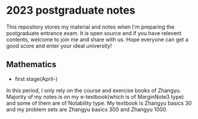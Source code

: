 # 2023 postgraduate notes
This repository stores my material and notes when I'm preparing the postgraduate entrance exam. It is open source and if you have relevent contents, welcome to join me and share with us. Hope everyone can get a good score and enter your ideal university!

## Mathematics
* first stage(April-)

In this period, I only rely on the course and exercise books of Zhangyu. Majority of my notes is on my e-textbook(which is of MarginNote3 type) and some of them are of Notability type. My textbook is Zhangyu basics 30 and my problem sets are Zhangyu basics 300 and Zhangyu 1000.
